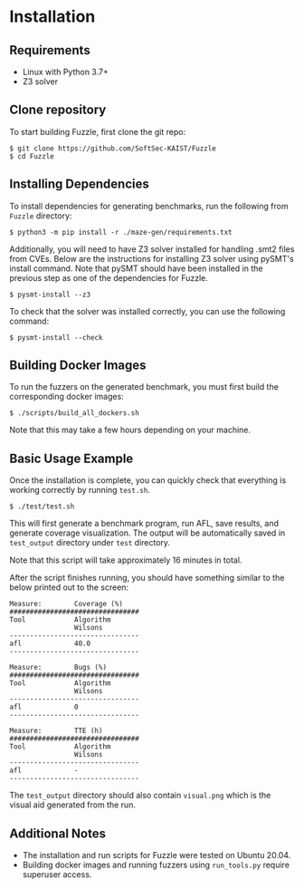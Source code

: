 # Installation

## Requirements

- Linux with Python 3.7+
- Z3 solver

## Clone repository

To start building Fuzzle, first clone the git repo:

```
$ git clone https://github.com/SoftSec-KAIST/Fuzzle
$ cd Fuzzle
```

## Installing Dependencies

To install dependencies for generating benchmarks, run the following from
`Fuzzle` directory:

```
$ python3 -m pip install -r ./maze-gen/requirements.txt
```

Additionally, you will need to have Z3 solver installed for handling .smt2 files
from CVEs. Below are the instructions for installing Z3 solver using pySMT's
install command. Note that pySMT should have been installed in the previous
step as one of the dependencies for Fuzzle.

```
$ pysmt-install --z3
```

To check that the solver was installed correctly, you can use the following
command:

```
$ pysmt-install --check
```

## Building Docker Images

To run the fuzzers on the generated benchmark, you must first build the
corresponding docker images:

```
$ ./scripts/build_all_dockers.sh
```

Note that this may take a few hours depending on your machine.

## Basic Usage Example

Once the installation is complete, you can quickly check that everything is
working correctly by running `test.sh`.

```
$ ./test/test.sh
```

This will first generate a benchmark program, run AFL, save results, and
generate coverage visualization. The output will be automatically saved in
`test_output` directory under `test` directory.

Note that this script will take approximately 16 minutes in total.

After the script finishes running, you should have something similar to the
below printed out to the screen:

```
Measure:        Coverage (%)
################################
Tool            Algorithm
                Wilsons
--------------------------------
afl             40.0
--------------------------------

Measure:        Bugs (%)
################################
Tool            Algorithm
                Wilsons
--------------------------------
afl             0
--------------------------------

Measure:        TTE (h)
################################
Tool            Algorithm
                Wilsons
--------------------------------
afl             -
--------------------------------
```

The `test_output` directory should also contain `visual.png` which is the visual
aid generated from the run.

## Additional Notes

- The installation and run scripts for Fuzzle were tested on Ubuntu 20.04.
- Building docker images and running fuzzers using `run_tools.py` require superuser access.

